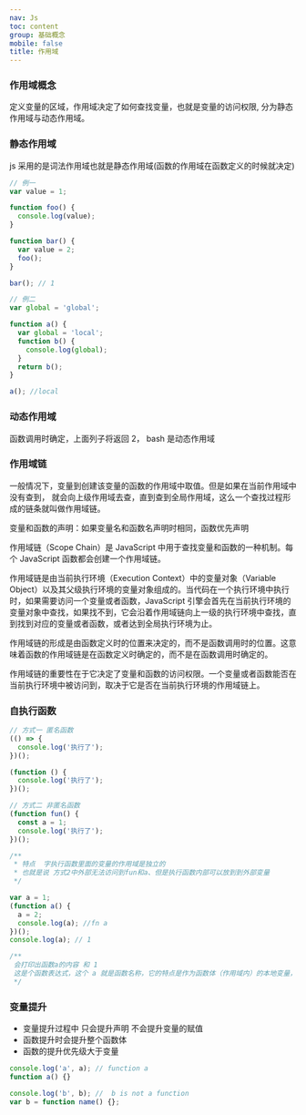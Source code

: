 ```yaml
---
nav: Js
toc: content
group: 基础概念
mobile: false
title: 作用域
---
```


### 作用域概念

定义变量的区域，作用域决定了如何查找变量，也就是变量的访问权限, 分为静态作用域与动态作用域。

### 静态作用域

js 采用的是词法作用域也就是静态作用域(函数的作用域在函数定义的时候就决定)

```js
// 例一
var value = 1;

function foo() {
  console.log(value);
}

function bar() {
  var value = 2;
  foo();
}

bar(); // 1

// 例二
var global = 'global';

function a() {
  var global = 'local';
  function b() {
    console.log(global);
  }
  return b();
}

a(); //local
```

### 动态作用域

函数调用时确定，上面列子将返回 2， bash 是动态作用域

### 作用域链

一般情况下，变量到创建该变量的函数的作用域中取值。但是如果在当前作用域中没有查到，
就会向上级作用域去查，直到查到全局作用域，这么一个查找过程形成的链条就叫做作用域链。<br/>

变量和函数的声明：如果变量名和函数名声明时相同，函数优先声明

作用域链（Scope Chain）是 JavaScript 中用于查找变量和函数的一种机制。每个 JavaScript 函数都会创建一个作用域链。

作用域链是由当前执行环境（Execution Context）中的变量对象（Variable Object）以及其父级执行环境的变量对象组成的。当代码在一个执行环境中执行时，如果需要访问一个变量或者函数，JavaScript 引擎会首先在当前执行环境的变量对象中查找，如果找不到，它会沿着作用域链向上一级的执行环境中查找，直到找到对应的变量或者函数，或者达到全局执行环境为止。

作用域链的形成是由函数定义时的位置来决定的，而不是函数调用时的位置。这意味着函数的作用域链是在函数定义时确定的，而不是在函数调用时确定的。

作用域链的重要性在于它决定了变量和函数的访问权限。一个变量或者函数能否在当前执行环境中被访问到，取决于它是否在当前执行环境的作用域链上。

### 自执行函数

```js
// 方式一 匿名函数
(() => {
  console.log('执行了');
})();

(function () {
  console.log('执行了');
})();

// 方式二 非匿名函数
(function fun() {
  const a = 1;
  console.log('执行了');
})();

/**
 * 特点  字执行函数里面的变量的作用域是独立的
 * 也就是说 方式2中外部无法访问到fun和a、但是执行函数内部可以放到到外部变量
 */

var a = 1;
(function a() {
  a = 2;
  console.log(a); //fn a
})();
console.log(a); // 1

/**
 会打印出函数a的内容 和 1 
 这是个函数表达式，这个 a 就是函数名称，它的特点是作为函数体（作用域内）的本地变量，不能被修改，也不能被外部访问。
 */
```

### 变量提升

- 变量提升过程中 只会提升声明 不会提升变量的赋值
- 函数提升时会提升整个函数体
- 函数的提升优先级大于变量

```js
console.log('a', a); // function a
function a() {}

console.log('b', b); //  b is not a function
var b = function name() {};
```
